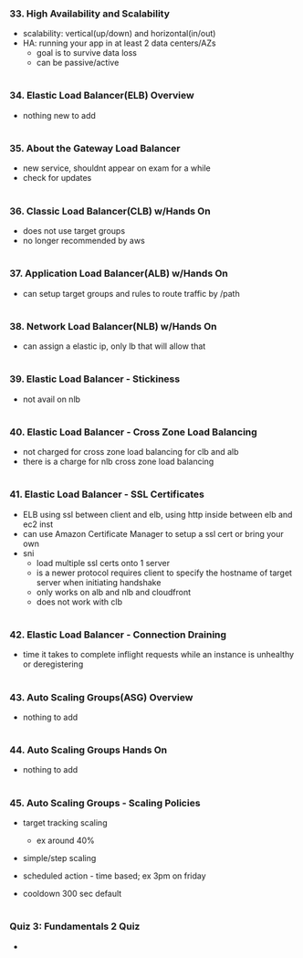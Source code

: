 ### 33. High Availability and Scalability

- scalability: vertical(up/down) and horizontal(in/out)
- HA: running your app in at least 2 data centers/AZs
  - goal is to survive data loss
  - can be passive/active

#

### 34. Elastic Load Balancer(ELB) Overview

- nothing new to add

#

### 35. About the Gateway Load Balancer

- new service, shouldnt appear on exam for a while
- check for updates

#

### 36. Classic Load Balancer(CLB) w/Hands On

- does not use target groups
- no longer recommended by aws

#

### 37. Application Load Balancer(ALB) w/Hands On

- can setup target groups and rules to route traffic by /path

#

### 38. Network Load Balancer(NLB) w/Hands On

- can assign a elastic ip, only lb that will allow that

#

### 39. Elastic Load Balancer - Stickiness

- not avail on nlb

#

### 40. Elastic Load Balancer - Cross Zone Load Balancing

- not charged for cross zone load balancing for clb and alb
- there is a charge for nlb cross zone load balancing

#

### 41. Elastic Load Balancer - SSL Certificates

- ELB using ssl between client and elb, using http inside between elb and ec2 inst
- can use Amazon Certificate Manager to setup a ssl cert or bring your own
- sni
  - load multiple ssl certs onto 1 server
  - is a newer protocol requires client to specify the hostname of target server when initiating handshake
  - only works on alb and nlb and cloudfront
  - does not work with clb

#

### 42. Elastic Load Balancer - Connection Draining

- time it takes to complete inflight requests while an instance is unhealthy or deregistering

#

### 43. Auto Scaling Groups(ASG) Overview

- nothing to add

#

### 44. Auto Scaling Groups Hands On

- nothing to add

#

### 45. Auto Scaling Groups - Scaling Policies

- target tracking scaling
  - ex around 40%
- simple/step scaling
- scheduled action - time based; ex 3pm on friday

- cooldown 300 sec default

#

### Quiz 3: Fundamentals 2 Quiz

-

#
